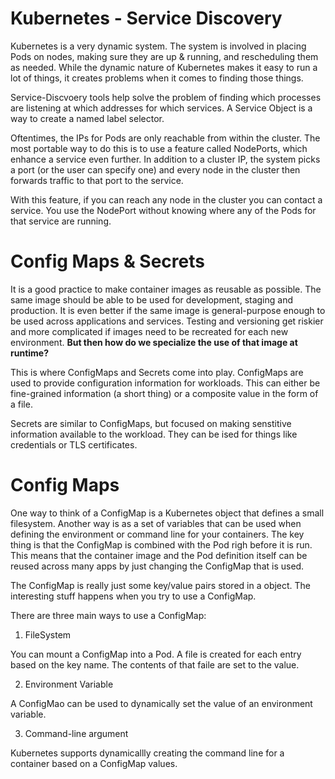 # Kubernetes - Service Discovery

Kubernetes is a very dynamic system. The system is involved in placing Pods on nodes, making sure they are up & running, and rescheduling them as needed. While the dynamic nature of Kubernetes makes it easy to run a lot of things, it creates problems when it comes to finding those things. 

Service-Discvoery tools help solve the problem of finding which processes are listening at which addresses for which services. A Service Object is a way to create a named label selector.

Oftentimes, the IPs for Pods are only reachable from within the cluster. The most portable way to do this is to use a feature called NodePorts, which enhance a service even further. In addition to a cluster IP, the system picks a port (or the user can specify one) and every node in the cluster then forwards traffic to that port to the service.

With this feature, if you can reach any node in the cluster you can contact a service. You use the NodePort without knowing where any of the Pods for that service are running. 


# Config Maps & Secrets

It is a good practice to make container images as reusable as possible. The same image should be able to be used for development, staging and production. It is even better if the same image is general-purpose enough to be used across applications and services. Testing and versioning get riskier and more complicated if images need to be recreated for each new environment. **But then how do we specialize the use of that image at runtime?**

This is where ConfigMaps and Secrets come into play. ConfigMaps are used to provide configuration information for workloads. This can either be fine-grained information (a short thing) or a composite value in the form of a file. 

Secrets are similar to ConfigMaps, but focused on making senstitive information available to the workload. They can be ised for things like credentials or TLS certificates.

# Config Maps

One way to think of a ConfigMap is a Kubernetes object that defines a small filesystem. Another way is as a set of variables that can be used when defining the environment or command line for your containers. The key thing is that the ConfigMap is combined with the Pod righ before it is run. This means that the container image and the Pod definition itself can be reused across many apps by just changing the ConfigMap that is used.


The ConfigMap is really just some key/value pairs stored in a object. The interesting stuff happens when you try to use a ConfigMap.

There are three main ways to use a ConfigMap:

1. FileSystem

You can mount a ConfigMap into a Pod. A file is created for each entry based on the key name. The contents of that faile are set to the value.

2. Environment Variable

A ConfigMao can be used to dynamically set the value of an environment variable.

3. Command-line argument

Kubernetes supports dynamicallly creating the command line for a container based on a ConfigMap values.

